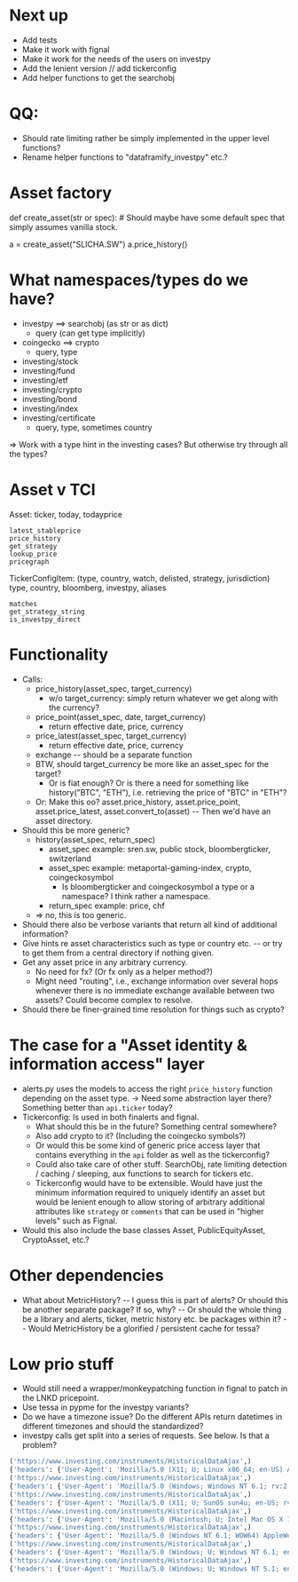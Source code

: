# Next up

- Add tests
- Make it work with fignal
- Make it work for the needs of the users on investpy
- Add the lenient version // add tickerconfig
- Add helper functions to get the searchobj


# QQ:

- Should rate limiting rather be simply implemented in the upper level functions?
- Rename helper functions to "dataframify_investpy" etc.?


# Asset factory

def create_asset(str or spec):
    # Should maybe have some default spec that simply assumes vanilla stock.


a = create_asset("SLICHA.SW")
a.price_history()

# What namespaces/types do we have?

- investpy ==> searchobj (as str or as dict)
  - query (can get type implicitly)
- coingecko ==> crypto
  - query, type
- investing/stock
- investing/fund
- investing/etf
- investing/crypto
- investing/bond
- investing/index
- investing/certificate
  - query, type, sometimes country

=> Work with a type hint in the investing cases? But otherwise try through all the
types?

# Asset v TCI

Asset:
    ticker, today, todayprice

    latest_stableprice
    price_history
    get_strategy
    lookup_price
    pricegraph

TickerConfigItem:
    (type, country, watch, delisted, strategy, jurisdiction)
    type, country, bloomberg, investpy, aliases

    matches
    get_strategy_string
    is_investpy_direct


# Functionality

- Calls:
  - price_history(asset_spec, target_currency)
    - w/o target_currency: simply return whatever we get along with the currency?
  - price_point(asset_spec, date, target_currency)
    - return effective date, price, currency
  - price_latest(asset_spec, target_currency)
    - return effective date, price, currency
  - exchange -- should be a separate function 
  - BTW, should target_currency be more like an asset_spec for the target?
    - Or is fiat enough? Or is there a need for something like history("BTC", "ETH"),
      i.e. retrieving the price of "BTC" in "ETH"?
  - Or: Make this oo? asset.price_history, asset.price_point, asset.price_latest,
    asset.convert_to(asset) -- Then we'd have an asset directory.
- Should this be more generic?
  - history(asset_spec, return_spec)
    - asset_spec example: sren.sw, public stock, bloombergticker, switzerland
    - asset_spec example: metaportal-gaming-index, crypto, coingeckosymbol
      - Is bloombergticker and coingeckosymbol a type or a namespace? I think rather a
        namespace.
    - return_spec example: price, chf
  - => no, this is too generic.
- Should there also be verbose variants that return all kind of additional information?
- Give hints re asset characteristics such as type or country etc. -- or try to get them
  from a central directory if nothing given.
- Get any asset price in any arbitrary currency.
  - No need for fx? (Or fx only as a helper method?)
  - Might need "routing", i.e., exchange information over several hops whenever there is
    no immediate exchange available between two assets? Could become complex to resolve.
- Should there be finer-grained time resolution for things such as crypto?

# The case for a "Asset identity & information access" layer

- alerts.py uses the models to access the right `price_history` function depending on
  the asset type. -> Need some abstraction layer there? Something better than
  `api.ticker` today?
- Tickerconfig: Is used in both finalerts and fignal. 
  - What should this be in the future? Something central somewhere?
  - Also add crypto to it? (Including the coingecko symbols?)
  - Or would this be some kind of generic price access layer that contains everything in
    the `api` folder as well as the tickerconfig?
  - Could also take care of other stuff: SearchObj, rate limiting detection / caching /
    sleeping, aux functions to search for tickers etc.
  - Tickerconfig would have to be extensible. Would have just the minimum information
    required to uniquely identify an asset but would be lenient enough to allow storing
    of arbitrary additional attributes like `strategy` or `comments` that can be used in
    "higher levels" such as Fignal.
- Would this also include the base classes Asset, PublicEquityAsset, CryptoAsset, etc.?


# Other dependencies

- What about MetricHistory? -- I guess this is part of alerts? Or should this be another
  separate package? If so, why? -- Or should the whole thing be a library and alerts,
  ticker, metric history etc. be packages within it? -- Would MetricHistory be a
  glorified / persistent cache for tessa?


# Low prio stuff

- Would still need a wrapper/monkeypatching function in fignal to patch in the LNKD
  pricepoint.
- Use tessa in pypme for the investpy variants?
- Do we have a timezone issue? Do the different APIs return datetimes in different
  timezones and should the standardized?
- investpy calls get split into a series of requests. See below. Is that a problem?


```python
('https://www.investing.com/instruments/HistoricalDataAjax',)
{'headers': {'User-Agent': 'Mozilla/5.0 (X11; U; Linux x86_64; en-US) AppleWebKit/540.0 (KHTML,like Gecko) Chrome/9.1.0.0 Safari/540.0', 'X-Requested-With': 'XMLHttpRequest', 'Accept': 'text/html', 'Accept-Encoding': 'gzip, deflate', 'Connection': 'keep-alive'}, 'data': {'curr_id': 6408, 'smlID': '92251770', 'header': 'AAPL Historical Data', 'st_date': '01/01/1900', 'end_date': '01/01/1919', 'interval_sec': 'Daily', 'sort_col': 'date', 'sort_ord': 'DESC', 'action': 'historical_data'}}
('https://www.investing.com/instruments/HistoricalDataAjax',)
{'headers': {'User-Agent': 'Mozilla/5.0 (Windows; Windows NT 6.1; rv:2.0b2) Gecko/20100720 Firefox/4.0b2', 'X-Requested-With': 'XMLHttpRequest', 'Accept': 'text/html', 'Accept-Encoding': 'gzip, deflate', 'Connection': 'keep-alive'}, 'data': {'curr_id': 6408, 'smlID': '21131786', 'header': 'AAPL Historical Data', 'st_date': '01/02/1919', 'end_date': '01/02/1938', 'interval_sec': 'Daily', 'sort_col': 'date', 'sort_ord': 'DESC', 'action': 'historical_data'}}
('https://www.investing.com/instruments/HistoricalDataAjax',)
{'headers': {'User-Agent': 'Mozilla/5.0 (X11; U; SunOS sun4u; en-US; rv:1.9b5) Gecko/2008032620 Firefox/3.0b5', 'X-Requested-With': 'XMLHttpRequest', 'Accept': 'text/html', 'Accept-Encoding': 'gzip, deflate', 'Connection': 'keep-alive'}, 'data': {'curr_id': 6408, 'smlID': '47294602', 'header': 'AAPL Historical Data', 'st_date': '01/03/1938', 'end_date': '01/03/1957', 'interval_sec': 'Daily', 'sort_col': 'date', 'sort_ord': 'DESC', 'action': 'historical_data'}}
('https://www.investing.com/instruments/HistoricalDataAjax',)
{'headers': {'User-Agent': 'Mozilla/5.0 (Macintosh; U; Intel Mac OS X 10.5; en-US; rv:1.9.1b3) Gecko/20090305 Firefox/3.1b3 GTB5', 'X-Requested-With': 'XMLHttpRequest', 'Accept': 'text/html', 'Accept-Encoding': 'gzip, deflate', 'Connection': 'keep-alive'}, 'data': {'curr_id': 6408, 'smlID': '48552973', 'header': 'AAPL Historical Data', 'st_date': '01/04/1957', 'end_date': '01/04/1976', 'interval_sec': 'Daily', 'sort_col': 'date', 'sort_ord': 'DESC', 'action': 'historical_data'}}
('https://www.investing.com/instruments/HistoricalDataAjax',)
{'headers': {'User-Agent': 'Mozilla/5.0 (Windows NT 6.1; WOW64) AppleWebKit/537.36 (KHTML, like Gecko) Chrome/46.0.2490.71 Safari/537.36', 'X-Requested-With': 'XMLHttpRequest', 'Accept': 'text/html', 'Accept-Encoding': 'gzip, deflate', 'Connection': 'keep-alive'}, 'data': {'curr_id': 6408, 'smlID': '40542120', 'header': 'AAPL Historical Data', 'st_date': '01/05/1976', 'end_date': '01/05/1995', 'interval_sec': 'Daily', 'sort_col': 'date', 'sort_ord': 'DESC', 'action': 'historical_data'}}
('https://www.investing.com/instruments/HistoricalDataAjax',)
{'headers': {'User-Agent': 'Mozilla/5.0 (Windows; U; Windows NT 6.1; en-US) AppleWebKit/534.16 (KHTML, like Gecko) Chrome/10.0.648.11 Safari/534.16', 'X-Requested-With': 'XMLHttpRequest', 'Accept': 'text/html', 'Accept-Encoding': 'gzip, deflate', 'Connection': 'keep-alive'}, 'data': {'curr_id': 6408, 'smlID': '50407384', 'header': 'AAPL Historical Data', 'st_date': '01/06/1995', 'end_date': '01/06/2014', 'interval_sec': 'Daily', 'sort_col': 'date', 'sort_ord': 'DESC', 'action': 'historical_data'}}
('https://www.investing.com/instruments/HistoricalDataAjax',)
{'headers': {'User-Agent': 'Mozilla/5.0 (Windows; U; Windows NT 5.1; en-US) AppleWebKit/525.19 (KHTML, like Gecko) Chrome/1.0.154.36 Safari/525.19', 'X-Requested-With': 'XMLHttpRequest', 'Accept': 'text/html', 'Accept-Encoding': 'gzip, deflate', 'Connection': 'keep-alive'}, 'data': {'curr_id': 6408, 'smlID': '19308678', 'header': 'AAPL Historical Data', 'st_date': '01/07/2014', 'end_date': '04/16/2022', 'interval_sec': 'Daily', 'sort_col': 'date', 'sort_ord': 'DESC', 'action': 'historical_data'}}
```